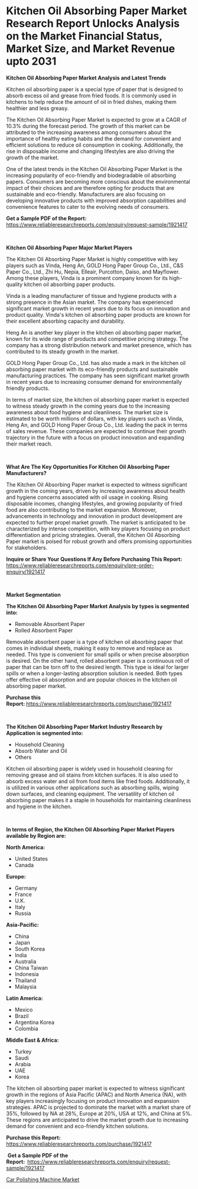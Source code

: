 <p><h1>Kitchen Oil Absorbing Paper Market Research Report Unlocks Analysis on the Market Financial Status, Market Size, and Market Revenue upto 2031</h1></p><p><strong>Kitchen Oil Absorbing Paper Market Analysis and Latest Trends</strong></p>
<p><p>Kitchen oil absorbing paper is a special type of paper that is designed to absorb excess oil and grease from fried foods. It is commonly used in kitchens to help reduce the amount of oil in fried dishes, making them healthier and less greasy.</p><p>The Kitchen Oil Absorbing Paper Market is expected to grow at a CAGR of 10.3% during the forecast period. The growth of this market can be attributed to the increasing awareness among consumers about the importance of healthy eating habits and the demand for convenient and efficient solutions to reduce oil consumption in cooking. Additionally, the rise in disposable income and changing lifestyles are also driving the growth of the market.</p><p>One of the latest trends in the Kitchen Oil Absorbing Paper Market is the increasing popularity of eco-friendly and biodegradable oil absorbing papers. Consumers are becoming more conscious about the environmental impact of their choices and are therefore opting for products that are sustainable and eco-friendly. Manufacturers are also focusing on developing innovative products with improved absorption capabilities and convenience features to cater to the evolving needs of consumers.</p></p>
<p><strong>Get a Sample PDF of the Report:&nbsp;</strong> <a href="https://www.reliableresearchreports.com/enquiry/request-sample/1921417">https://www.reliableresearchreports.com/enquiry/request-sample/1921417</a></p>
<p>&nbsp;</p>
<p><strong>Kitchen Oil Absorbing Paper Major Market Players</strong></p>
<p><p>The Kitchen Oil Absorbing Paper Market is highly competitive with key players such as Vinda, Heng An, GOLD Hong Paper Group Co., Ltd., C&S Paper Co., Ltd., Zhi Hu, Nepia, Elleair, Purcotton, Daiso, and Mayflower. Among these players, Vinda is a prominent company known for its high-quality kitchen oil absorbing paper products. </p><p>Vinda is a leading manufacturer of tissue and hygiene products with a strong presence in the Asian market. The company has experienced significant market growth in recent years due to its focus on innovation and product quality. Vinda's kitchen oil absorbing paper products are known for their excellent absorbing capacity and durability.</p><p>Heng An is another key player in the kitchen oil absorbing paper market, known for its wide range of products and competitive pricing strategy. The company has a strong distribution network and market presence, which has contributed to its steady growth in the market.</p><p>GOLD Hong Paper Group Co., Ltd. has also made a mark in the kitchen oil absorbing paper market with its eco-friendly products and sustainable manufacturing practices. The company has seen significant market growth in recent years due to increasing consumer demand for environmentally friendly products.</p><p>In terms of market size, the kitchen oil absorbing paper market is expected to witness steady growth in the coming years due to the increasing awareness about food hygiene and cleanliness. The market size is estimated to be worth millions of dollars, with key players such as Vinda, Heng An, and GOLD Hong Paper Group Co., Ltd. leading the pack in terms of sales revenue. These companies are expected to continue their growth trajectory in the future with a focus on product innovation and expanding their market reach.</p></p>
<p>&nbsp;</p>
<p><strong>What Are The Key Opportunities For Kitchen Oil Absorbing Paper Manufacturers?</strong></p>
<p><p>The Kitchen Oil Absorbing Paper market is expected to witness significant growth in the coming years, driven by increasing awareness about health and hygiene concerns associated with oil usage in cooking. Rising disposable incomes, changing lifestyles, and growing popularity of fried food are also contributing to the market expansion. Moreover, advancements in technology and innovation in product development are expected to further propel market growth. The market is anticipated to be characterized by intense competition, with key players focusing on product differentiation and pricing strategies. Overall, the Kitchen Oil Absorbing Paper market is poised for robust growth and offers promising opportunities for stakeholders.</p></p>
<p><strong>Inquire or Share Your Questions If Any Before Purchasing This Report:</strong> <a href="https://www.reliableresearchreports.com/enquiry/pre-order-enquiry/1921417">https://www.reliableresearchreports.com/enquiry/pre-order-enquiry/1921417</a></p>
<p>&nbsp;</p>
<p><strong>Market Segmentation</strong></p>
<p><strong>The Kitchen Oil Absorbing Paper Market Analysis by types is segmented into:</strong></p>
<p><ul><li>Removable Absorbent Paper</li><li>Rolled Absorbent Paper</li></ul></p>
<p><p>Removable absorbent paper is a type of kitchen oil absorbing paper that comes in individual sheets, making it easy to remove and replace as needed. This type is convenient for small spills or when precise absorption is desired. On the other hand, rolled absorbent paper is a continuous roll of paper that can be torn off to the desired length. This type is ideal for larger spills or when a longer-lasting absorption solution is needed. Both types offer effective oil absorption and are popular choices in the kitchen oil absorbing paper market.</p></p>
<p><strong>Purchase this Report:&nbsp;</strong><a href="https://www.reliableresearchreports.com/purchase/1921417">https://www.reliableresearchreports.com/purchase/1921417</a></p>
<p>&nbsp;</p>
<p><strong>The Kitchen Oil Absorbing Paper Market Industry Research by Application is segmented into:</strong></p>
<p><ul><li>Household Cleaning</li><li>Absorb Water and Oil</li><li>Others</li></ul></p>
<p><p>Kitchen oil absorbing paper is widely used in household cleaning for removing grease and oil stains from kitchen surfaces. It is also used to absorb excess water and oil from food items like fried foods. Additionally, it is utilized in various other applications such as absorbing spills, wiping down surfaces, and cleaning equipment. The versatility of kitchen oil absorbing paper makes it a staple in households for maintaining cleanliness and hygiene in the kitchen.</p></p>
<p>&nbsp;</p>
<p><strong>In terms of Region, the Kitchen Oil Absorbing Paper Market Players available by Region are:</strong></p>
<p>
    <p> <strong> North America: </strong>
        <ul>
            <li>United States</li>
            <li>Canada</li>
        </ul>
        </p> 
    <p> <strong> Europe: </strong>
        <ul>
            <li>Germany</li>
            <li>France</li>
            <li>U.K.</li>
            <li>Italy</li>
            <li>Russia</li>
        </ul>
        </p> 
    <p> <strong> Asia-Pacific: </strong>
        <ul>
            <li>China</li>
            <li>Japan</li>
            <li>South Korea</li>
            <li>India</li>
            <li>Australia</li>
            <li>China Taiwan</li>
            <li>Indonesia</li>
            <li>Thailand</li>
            <li>Malaysia</li>
        </ul>
        </p> 
    <p> <strong> Latin America: </strong>
        <ul>
            <li>Mexico</li>
            <li>Brazil</li>
            <li>Argentina Korea</li>
            <li>Colombia</li>
        </ul>
        </p> 
    <p> <strong> Middle East & Africa: </strong>
        <ul>
            <li>Turkey</li>
            <li>Saudi</li>
            <li>Arabia</li>
            <li>UAE</li>
            <li>Korea</li>
        </ul>
    </p>
    </p>
<p><p>The kitchen oil absorbing paper market is expected to witness significant growth in the regions of Asia Pacific (APAC) and North America (NA), with key players increasingly focusing on product innovation and expansion strategies. APAC is projected to dominate the market with a market share of 35%, followed by NA at 28%, Europe at 20%, USA at 12%, and China at 5%. These regions are anticipated to drive the market growth due to increasing demand for convenient and eco-friendly kitchen solutions.</p></p>
<p><strong>Purchase this Report: </strong><a href="https://www.reliableresearchreports.com/purchase/1921417">https://www.reliableresearchreports.com/purchase/1921417</a></p>
<p>&nbsp;<strong>Get a Sample PDF of the Report:&nbsp;&nbsp;</strong><a href="https://www.reliableresearchreports.com/enquiry/request-sample/1921417">https://www.reliableresearchreports.com/enquiry/request-sample/1921417</a></p>
<p><strong></strong></p>
<p><p><a href="https://cautious-neon-760.notion.site/Car-Polishing-Machine-Market-Share-Market-New-Trends-Analysis-Report-By-Type-By-Application-By-E-17319bc9ab4a44ba8cea4ee528292292">Car Polishing Machine Market</a></p></p>